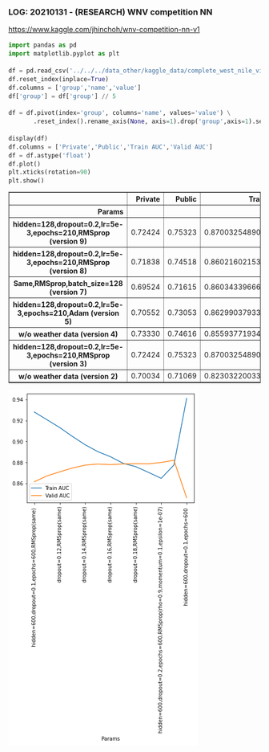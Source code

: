 ### LOG: 20210131 - (RESEARCH) WNV competition NN
https://www.kaggle.com/jhinchoh/wnv-competition-nn-v1


```python
import pandas as pd
import matplotlib.pyplot as plt

df = pd.read_csv('../../../data_other/kaggle_data/complete_west_nile_virus/result_log_20210131.csv',header=None,delimiter=':')
df.reset_index(inplace=True)
df.columns = ['group','name','value']
df['group'] = df['group'] // 5

df = df.pivot(index='group', columns='name', values='value') \
       .reset_index().rename_axis(None, axis=1).drop('group',axis=1).set_index('Params')

display(df)
df.columns = ['Private','Public','Train AUC','Valid AUC']
df = df.astype('float')
df.plot()
plt.xticks(rotation=90)
plt.show()
```


<div>
<style scoped>
    .dataframe tbody tr th:only-of-type {
        vertical-align: middle;
    }

    .dataframe tbody tr th {
        vertical-align: top;
    }

    .dataframe thead th {
        text-align: right;
    }
</style>
<table border="1" class="dataframe">
  <thead>
    <tr style="text-align: right;">
      <th></th>
      <th>Private</th>
      <th>Public</th>
      <th>Train AUC</th>
      <th>Valid AUC</th>
    </tr>
    <tr>
      <th>Params</th>
      <th></th>
      <th></th>
      <th></th>
      <th></th>
    </tr>
  </thead>
  <tbody>
    <tr>
      <th>hidden=128,dropout=0.2,lr=5e-3,epochs=210,RMSprop (version 9)</th>
      <td>0.72424</td>
      <td>0.75323</td>
      <td>0.870032548904419</td>
      <td>0.8254050016403198</td>
    </tr>
    <tr>
      <th>hidden=128,dropout=0.2,lr=5e-3,epochs=210,RMSprop (version 8)</th>
      <td>0.71838</td>
      <td>0.74518</td>
      <td>0.8602160215377808</td>
      <td>0.8323099613189697</td>
    </tr>
    <tr>
      <th>Same,RMSprop,batch_size=128 (version 7)</th>
      <td>0.69524</td>
      <td>0.71615</td>
      <td>0.8603433966636658</td>
      <td>0.82297682762146</td>
    </tr>
    <tr>
      <th>hidden=128,dropout=0.2,lr=5e-3,epochs=210,Adam (version 5)</th>
      <td>0.70552</td>
      <td>0.73053</td>
      <td>0.8629903793334961</td>
      <td>0.835641622543335</td>
    </tr>
    <tr>
      <th>w/o weather data (version 4)</th>
      <td>0.73330</td>
      <td>0.74616</td>
      <td>0.8559377193450928</td>
      <td>0.8095902800559998</td>
    </tr>
    <tr>
      <th>hidden=128,dropout=0.2,lr=5e-3,epochs=210,RMSprop (version 3)</th>
      <td>0.72424</td>
      <td>0.75323</td>
      <td>0.870032548904419</td>
      <td>0.8254050016403198</td>
    </tr>
    <tr>
      <th>w/o weather data (version 2)</th>
      <td>0.70034</td>
      <td>0.71069</td>
      <td>0.8230322003364563</td>
      <td>0.8412995338439941</td>
    </tr>
  </tbody>
</table>
</div>



    
![png](/img/2021-01-23-note/output_1_1.png)
    

